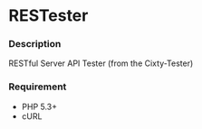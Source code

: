 RESTester
=========

### Description

RESTful Server API Tester (from the Cixty-Tester)

### Requirement

* PHP 5.3+
* cURL
